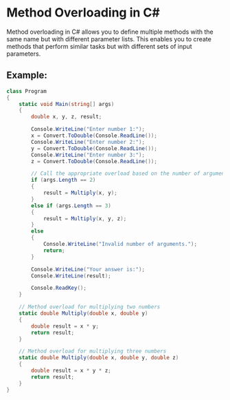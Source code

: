 # Method Overloading in C#

Method overloading in C# allows you to define multiple methods with the same name but with different parameter lists. This enables you to create methods that perform similar tasks but with different sets of input parameters.

## Example:

```csharp
class Program
{
    static void Main(string[] args)
    {
        double x, y, z, result;

        Console.WriteLine("Enter number 1:");
        x = Convert.ToDouble(Console.ReadLine());
        Console.WriteLine("Enter number 2:");
        y = Convert.ToDouble(Console.ReadLine());
        Console.WriteLine("Enter number 3:");
        z = Convert.ToDouble(Console.ReadLine());

        // Call the appropriate overload based on the number of arguments provided
        if (args.Length == 2)
        {
            result = Multiply(x, y);
        }
        else if (args.Length == 3)
        {
            result = Multiply(x, y, z);
        }
        else
        {
            Console.WriteLine("Invalid number of arguments.");
            return;
        }

        Console.WriteLine("Your answer is:");
        Console.WriteLine(result);

        Console.ReadKey();
    }

    // Method overload for multiplying two numbers
    static double Multiply(double x, double y)
    {
        double result = x * y;
        return result;
    }

    // Method overload for multiplying three numbers
    static double Multiply(double x, double y, double z)
    {
        double result = x * y * z;
        return result;
    }
}
